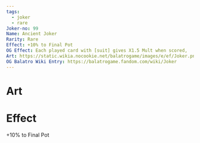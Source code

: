 ```yaml
---
tags:
  - joker
  - rare
Joker-no: 99
Name: Ancient Joker
Rarity: Rare
Effect: +10% to Final Pot
OG Effect: Each played card with [suit] gives X1.5 Mult when scored,
Art: https://static.wikia.nocookie.net/balatrogame/images/e/ef/Joker.png/revision/latest?cb=20230925003651
OG Balatro Wiki Entry: https://balatrogame.fandom.com/wiki/Joker
---
```

# Art
# Effect
+10% to Final Pot